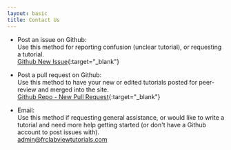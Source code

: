 ```yaml
---
layout: basic
title: Contact Us
---
```


* Post an issue on Github:
	<br/>
	Use this method for reporting confusion (unclear tutorial), or requesting a tutorial.
	<br/>
	[Github New Issue](https://github.com/mshafer1/frclabviewtutorials/issues/new){:target="_blank"}

* Post a pull request on Github:
	<br/>
	Use this method to have your new or edited tutorials posted for peer-review and merged into the site.
	<br/>
	[Github Repo - New Pull Request](https://github.com/mshafer1/frclabviewtutorials/compare){:target="_blank"}

* Email:
	<br/>
	Use this method if requesting general assistance, or would like to write a tutorial and need more help getting started (or don't have a Github account to post issues with).
	<br/>
	[admin@frclabviewtutorials.com](mailto:admin@frclabviewtutorials.com) <!-- TODO: replace this with a Google Form -->
		
